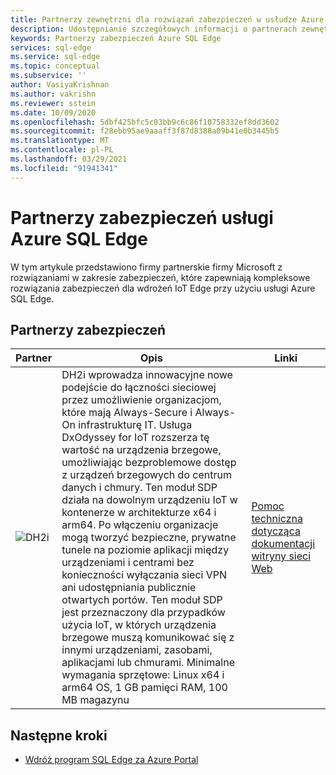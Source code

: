 ```yaml
---
title: Partnerzy zewnętrzni dla rozwiązań zabezpieczeń w usłudze Azure SQL Edge
description: Udostępnianie szczegółowych informacji o partnerach zewnętrznych, którzy pracują z usługą Azure SQL Edge
keywords: Partnerzy zabezpieczeń Azure SQL Edge
services: sql-edge
ms.service: sql-edge
ms.topic: conceptual
ms.subservice: ''
author: VasiyaKrishnan
ms.author: vakrishn
ms.reviewer: sstein
ms.date: 10/09/2020
ms.openlocfilehash: 5dbf425bfc5c03bb9c6c86f10758332ef8dd3602
ms.sourcegitcommit: f28ebb95ae9aaaff3f87d8388a09b41e0b3445b5
ms.translationtype: MT
ms.contentlocale: pl-PL
ms.lasthandoff: 03/29/2021
ms.locfileid: "91941341"
---
```

# <a name="azure-sql-edge-security-partners"></a>Partnerzy zabezpieczeń usługi Azure SQL Edge

W tym artykule przedstawiono firmy partnerskie firmy Microsoft z rozwiązaniami w zakresie zabezpieczeń, które zapewniają kompleksowe rozwiązania zabezpieczeń dla wdrożeń IoT Edge przy użyciu usługi Azure SQL Edge.

## <a name="security-partners"></a>Partnerzy zabezpieczeń
 
| Partner| Opis | Linki |
|-----|-----|-----|
|![DH2i](media/resources/dh2i-logo.png)|DH2i wprowadza innowacyjne nowe podejście do łączności sieciowej przez umożliwienie organizacjom, które mają Always-Secure i Always-On infrastrukturę IT. Usługa DxOdyssey for IoT rozszerza tę wartość na urządzenia brzegowe, umożliwiając bezproblemowe dostęp z urządzeń brzegowych do centrum danych i chmury. Ten moduł SDP działa na dowolnym urządzeniu IoT w kontenerze w architekturze x64 i arm64. Po włączeniu organizacje mogą tworzyć bezpieczne, prywatne tunele na poziomie aplikacji między urządzeniami i centrami bez konieczności wyłączania sieci VPN ani udostępniania publicznie otwartych portów. Ten moduł SDP jest przeznaczony dla przypadków użycia IoT, w których urządzenia brzegowe muszą komunikować się z innymi urządzeniami, zasobami, aplikacjami lub chmurami. Minimalne wymagania sprzętowe: Linux x64 i arm64 OS, 1 GB pamięci RAM, 100 MB magazynu| [Pomoc techniczna](https://dh2i.com/support/) [](https://ms.portal.azure.com/#blade/Microsoft_Azure_Marketplace/MarketplaceOffersBlade/selectedMenuItemId/home) [dotycząca dokumentacji](https://dh2i.com/dxodyssey-for-iot/) [witryny sieci Web](https://dh2i.com/)

## <a name="next-steps"></a>Następne kroki

- [Wdróż program SQL Edge za Azure Portal](deploy-portal.md)
